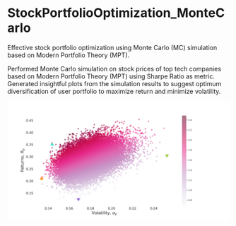 # StockPortfolioOptimization_MonteCarlo
Effective stock portfolio optimization using Monte Carlo (MC) simulation based on Modern Portfolio Theory (MPT).

Performed Monte Carlo simulation on stock prices of top tech companies based on Modern Portfolio Theory (MPT) using Sharpe Ratio as metric. Generated insightful plots from the simulation results to suggest optimum diversification of user portfolio to maximize return and minimize volatility.

![alt text](https://github.com/mmbillah/StockPortfolioOptimization_MonteCarlo/blob/main/fig.png?raw=true)
